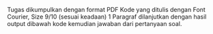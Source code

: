 Tugas dikumpulkan dengan format PDF
Kode yang ditulis dengan Font Courier, Size 9/10 (sesuai keadaan) 1 Paragraf
dilanjutkan dengan hasil output dibawah kode
kemudian jawaban dari pertanyaan soal.